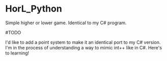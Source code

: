 # HorL_Python
Simple higher or lower game. Identical to my C# program.

#TODO

I'd like to add a point system to make it an identical port to my C# version. I'm in the process of understanding a way to mimic int++ like in C#. Here's to learning!
